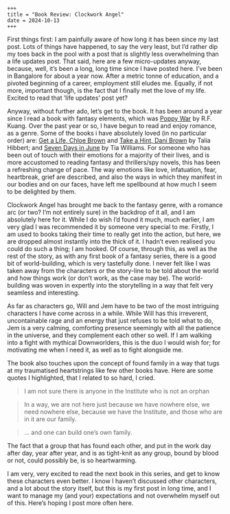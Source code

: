     +++
    title = "Book Review: Clockwork Angel"
    date = 2024-10-13
    +++

First things first: I am painfully aware of how long it has been since my last post. Lots of things have happened, to say the very least, but I&rsquo;d rather dip my toes back in the pool with a post that is slightly less overwhelming than a life updates post. That said, here are a few micro-updates anyway, because, well, it&rsquo;s been a long, long time since I have posted here. I&rsquo;ve been in Bangalore for about a year now. After a metric tonne of education, and a pivoted beginning of a career, employment still eludes me. Equally, if not more, important though, is the fact that I finally met the love of my life. Excited to read that &rsquo;life updates&rsquo; post yet?

Anyway, without further ado, let&rsquo;s get to the book. It has been around a year since I read a book with fantasy elements, which was [Poppy War](https://www.goodreads.com/book/show/35068705-the-poppy-war) by R.F. Kuang. Over the past year or so, I have begun to read and enjoy romance, as a genre. Some of the books i have absolutely loved (in no particular order) are: [Get a Life, Chloe Brown](https://www.goodreads.com/book/show/43884209-get-a-life-chloe-brown) and [Take a Hint, Dani Brown](https://www.goodreads.com/book/show/49976087-take-a-hint-dani-brown) by Talia Hibbert; and [Seven Days in June](https://www.goodreads.com/book/show/55648820-seven-days-in-june) by Tia Williams. For someone who has been out of touch with their emotions for a majority of their lives, and is more accustomed to reading fantasy and thrillers/spy novels, this has been a refreshing change of pace. The way emotions like love, infatuation, fear, heartbreak, grief are described, and also the ways in which they manifest in our bodies and on our faces, have left me spellbound at how much I seem to be delighted by them.

Clockwork Angel has brought me back to the fantasy genre, with a romance arc (or two? I&rsquo;m not entirely sure) in the backdrop of it all, and I am absolutely here for it. While I do wish I&rsquo;d found it much, much earlier, I am very glad I was recommended it by someone very special to me. Firstly, I am used to books taking their time to really get into the action, but here, we are dropped almost instantly into the thick of it. I hadn&rsquo;t even realised you could do such a thing; I am hooked. Of course, through this, as well as the rest of the story, as with any first book of a fantasy series, there is a good bit of world-building, which is very tastefully done. I never felt like I was taken away from the characters or the story-line to be told about the world and how things work (or don&rsquo;t work, as the case may be). The world-building was woven in expertly into the storytelling in a way that felt very seamless and interesting.

As far as characters go, Will and Jem have to be two of the most intriguing characters I have come across in a while. While Will has this irreverent, uncontainable rage and an energy that just refuses to be told what to do, Jem is a very calming, comforting presence seemingly with all the patience in the universe, and they complement each other so well. If I am walking into a fight with mythical Downworlders, this is the duo I would wish for; for motivating me when I need it, as well as to fight alongside me.

The book also touches upon the concept of found family in a way that tugs at my traumatised heartstrings like few other books have. Here are some quotes I highlighted, that I related to so hard, I cried.

> I am not sure there is anyone in the Institute who is not an orphan

> In a way, we are not here just because we have nowhere else, we need nowhere else, because we have the Institute, and those who are in it are our family.

> &#x2026; and one can build one&rsquo;s own family.

The fact that a group that has found each other, and put in the work day after day, year after year, and is as tight-knit as any group, bound by blood or not, could possibly be, is so heartwarming.

I am very, very excited to read the next book in this series, and get to know these characters even better. I know I haven&rsquo;t discussed other characters, and a lot about the story itself, but this is my first post in long time, and I want to manage my (and your) expectations and not overwhelm myself out of this. Here&rsquo;s hoping I post more often here.


